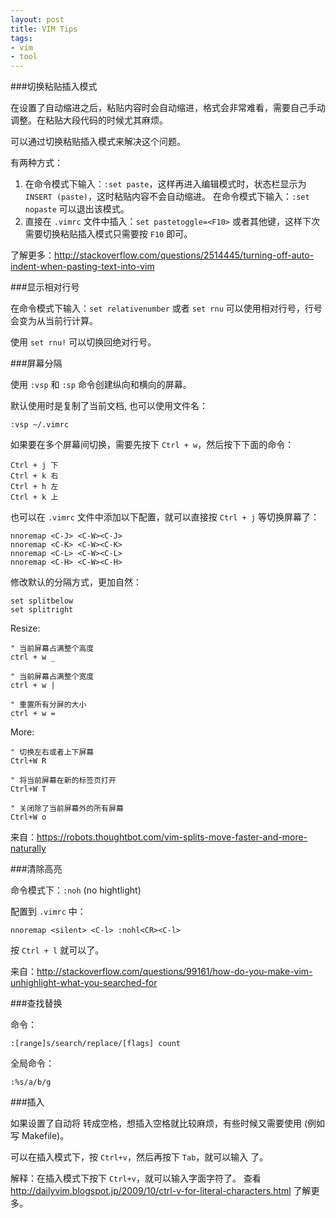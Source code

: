 ```yaml
---
layout: post
title: VIM Tips
tags:
- vim
- tool
---
```


###切换粘贴插入模式

在设置了自动缩进之后，粘贴内容时会自动缩进，格式会非常难看，需要自己手动调整。在粘贴大段代码的时候尤其麻烦。

可以通过切换粘贴插入模式来解决这个问题。

有两种方式：

1. 在命令模式下输入：`:set paste`，这样再进入编辑模式时，状态栏显示为 `INSERT (paste)`，这时粘贴内容不会自动缩进。
在命令模式下输入：`:set nopaste` 可以退出该模式。
2. 直接在 `.vimrc` 文件中插入：`set pastetoggle=<F10>` 或者其他键，这样下次需要切换粘贴插入模式只需要按 `F10` 即可。

了解更多：<http://stackoverflow.com/questions/2514445/turning-off-auto-indent-when-pasting-text-into-vim>

###显示相对行号

在命令模式下输入：`set relativenumber` 或者 `set rnu` 可以使用相对行号，行号会变为从当前行计算。

使用 `set rnu!` 可以切换回绝对行号。

###屏幕分隔

使用 `:vsp` 和 `:sp` 命令创建纵向和横向的屏幕。

默认使用时是复制了当前文档, 也可以使用文件名：

    :vsp ~/.vimrc

如果要在多个屏幕间切换，需要先按下 `Ctrl + w`，然后按下下面的命令：

    Ctrl + j 下
    Ctrl + k 右
    Ctrl + h 左
    Ctrl + k 上

也可以在 `.vimrc` 文件中添加以下配置，就可以直接按 `Ctrl + j` 等切换屏幕了：

    nnoremap <C-J> <C-W><C-J>
    nnoremap <C-K> <C-W><C-K>
    nnoremap <C-L> <C-W><C-L>
    nnoremap <C-H> <C-W><C-H>

修改默认的分隔方式，更加自然：

    set splitbelow
    set splitright

Resize:

    " 当前屏幕占满整个高度
    ctrl + w _

    " 当前屏幕占满整个宽度
    ctrl + w |

    " 重置所有分屏的大小
    ctrl + w =

More:

    " 切换左右或者上下屏幕
    Ctrl+W R

    " 将当前屏幕在新的标签页打开
    Ctrl+W T

    " 关闭除了当前屏幕外的所有屏幕
    Ctrl+W o

来自：<https://robots.thoughtbot.com/vim-splits-move-faster-and-more-naturally>

###清除高亮

命令模式下：`:noh` (no hightlight)

配置到 `.vimrc` 中：

    nnoremap <silent> <C-l> :nohl<CR><C-l>

按 `Ctrl + l` 就可以了。

来自：<http://stackoverflow.com/questions/99161/how-do-you-make-vim-unhighlight-what-you-searched-for>

###查找替换

命令：

    :[range]s/search/replace/[flags] count

全局命令：

    :%s/a/b/g

###插入 <Tab>

如果设置了自动将 <Tab> 转成空格，想插入空格就比较麻烦，有些时候又需要使用 <Tab> (例如写 Makefile)。

可以在插入模式下，按 `Ctrl+v`，然后再按下 `Tab`，就可以输入 <Tab> 了。

解释：在插入模式下按下 `Ctrl+v`，就可以输入字面字符了。
查看 <http://dailyvim.blogspot.jp/2009/10/ctrl-v-for-literal-characters.html> 了解更多。
